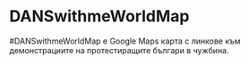 DANSwithmeWorldMap
===================

#DANSwithmeWorldMap е Google Maps карта с линкове към демонстрациите на протестиращите 
българи в чужбина.
